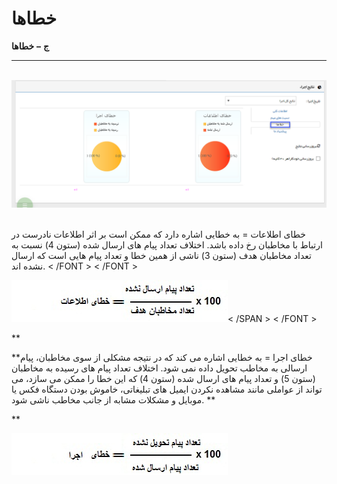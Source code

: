 # خطاها    

**ج** **–** **خطاها**


-------------------------

                ![](advertising-importanterrors.png)                              

خطای اطلاعات = به خطایی اشاره دارد که ممکن است بر اثر اطلاعات نادرست در ارتباط با مخاطبان رخ داده باشد. اختلاف تعداد پیام های ارسال شده (ستون 4) نسبت به تعداد مخاطبان هدف (ستون 3) ناشی از همین خطا و تعداد پیام هایی است که ارسال نشده اند. < /FONT > < /FONT >

![](Errors/Errors2.jpg)< /SPAN > < /FONT > 

**

**خطای اجرا = به خطایی اشاره می کند که در نتیجه مشکلی از سوی مخاطبان، پیام ارسالی به مخاطب تحویل داده نمی شود. اختلاف تعداد پیام های رسیده به مخاطبان (ستون 5) و تعداد پیام های ارسال شده (ستون 4) که این خطا را ممکن می سازد، می تواند از عواملی مانند مشاهده نکردن ایمیل های تبلیغاتی، خاموش بودن دستگاه فکس یا موبایل و مشکلات مشابه از جانب مخاطب ناشی شود. **

**

****![](Errors/Errors3.jpg)****